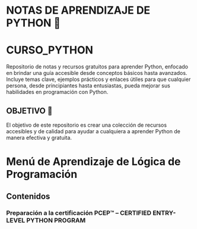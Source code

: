 # NOTAS DE APRENDIZAJE DE PYTHON 🐍

# CURSO_PYTHON
Repositorio de notas y recursos gratuitos para aprender Python, enfocado en brindar una guía accesible desde conceptos básicos hasta avanzados. Incluye temas clave, ejemplos prácticos y enlaces útiles para que cualquier persona, desde principiantes hasta entusiastas, pueda mejorar sus habilidades en programación con Python.
## OBJETIVO 🎯

El objetivo de este repositorio es crear una colección de recursos accesibles y de calidad para ayudar a cualquiera a aprender Python de manera efectiva y gratuita.

# Menú de Aprendizaje de Lógica de Programación

## Contenidos

###  Preparación a la certificación PCEP™ – CERTIFIED ENTRY-LEVEL PYTHON PROGRAM

